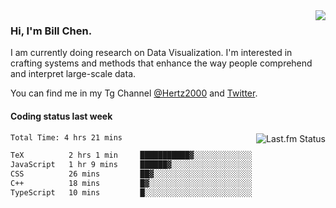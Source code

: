 <img  align="right" src="https://github-readme-stats.vercel.app/api?username=BillChen2k&show_icons=false&count_private=true&hide_title=true&theme=shadow_blue&card_width=400">

### Hi, I'm Bill Chen.

I am currently doing research on Data Visualization. I'm interested in crafting systems and methods that enhance the way people comprehend and interpret large-scale data.

You can find me in my Tg Channel [@Hertz2000](https://t.me/Hertz2000) and [Twitter](https://twitter.com/billchen2k).

#### Coding status last week

<img align="right" src="https://lastfm-recently-played.vercel.app/api?user=BillChen2K&count=2&width=300" alt="Last.fm Status">

<!--START_SECTION:waka-->

```txt
Total Time: 4 hrs 21 mins

TeX          2 hrs 1 min     ███████████▓░░░░░░░░░░░░░   46.20 %
JavaScript   1 hr 9 mins     ██████▓░░░░░░░░░░░░░░░░░░   26.49 %
CSS          26 mins         ██▓░░░░░░░░░░░░░░░░░░░░░░   10.28 %
C++          18 mins         █▓░░░░░░░░░░░░░░░░░░░░░░░   07.15 %
TypeScript   10 mins         █░░░░░░░░░░░░░░░░░░░░░░░░   04.11 %
```

<!--END_SECTION:waka-->

<!--

<div>
<a href="https://spotify-now-playing.billchen2k.vercel.app/now-playing?open">
   <img align="right" src="https://spotify-now-playing.billchen2k.vercel.app/now-playing" width="540" height="64" alt="Now Playing">
</a>
</div>

<div>
<p align="right"><code>Now playing on Spotify: </code></p>
</div>

**BillChen2K/BillChen2K** is a ✨ _special_ ✨ repository because its `README.md` (this file) appears on your GitHub profile.

Here are some ideas to get you started:

- 🔭 I’m currently working on ...
- 🌱 I’m currently learning ...
- 👯 I’m looking to collaborate on ...
- 🤔 I’m looking for help with ...
- 💬 Ask me about ...
- 📫 How to reach me: ...
- 😄 Pronouns: ...
- ⚡ Fun fact: ...
-->
